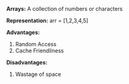 __Arrays:__ A collection of numbers or characters

__Representation:__ arr = [1,2,3,4,5]

__Advantages:__ 
1) Random Access
2) Cache Friendliness

__Disadvantages:__
1) Wastage of space


